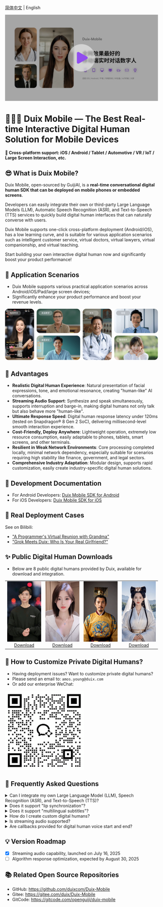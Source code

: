 [简体中文](/README.md) | English

<a href="https://www.bilibili.com/video/BV1t2g7z3ERK/" target="_blank">
  <img src="./res/main_video_thumbnail.jpg" alt="Duix Mobile thumbnail">
</a>

# 🚀🚀🚀 Duix Mobile — The Best Real-time Interactive Digital Human Solution for Mobile Devices

**📱 Cross-platform support: iOS / Android / Tablet / Automotive / VR / IoT / Large Screen Interaction, etc.**

## 😎 What is Duix Mobile?

Duix Mobile, open-sourced by GuijiAI, is a **real-time conversational digital human SDK that can be deployed on mobile phones or embedded screens**.

Developers can easily integrate their own or third-party Large Language Models (LLM), Automatic Speech Recognition (ASR), and Text-to-Speech (TTS) services to quickly build digital human interfaces that can naturally converse with users.

Duix Mobile supports one-click cross-platform deployment (Android/iOS), has a low learning curve, and is suitable for various application scenarios such as intelligent customer service, virtual doctors, virtual lawyers, virtual companionship, and virtual teaching.

Start building your own interactive digital human now and significantly boost your product performance!

## 🤩 Application Scenarios

- Duix Mobile supports various practical application scenarios across Android/iOS/Pad/large screen devices;
- Significantly enhance your product performance and boost your revenue levels.

![](./res/example.png)

## 🥳 Advantages

- **Realistic Digital Human Experience**: Natural presentation of facial expressions, tone, and emotional resonance, creating "human-like" AI conversations.
- **Streaming Audio Support**: Synthesize and speak simultaneously, supports interruption and barge-in, making digital humans not only talk but also behave more "human-like".
- **Ultimate Response Speed**: Digital human response latency under 120ms (tested on Snapdragon® 8 Gen 2 SoC), delivering millisecond-level smooth interaction experience.
- **Cost-Friendly, Deploy Anywhere**: Lightweight operation, extremely low resource consumption, easily adaptable to phones, tablets, smart screens, and other terminals.
- **Resilient in Weak Network Environments**: Core processing completed locally, minimal network dependency, especially suitable for scenarios requiring high stability like finance, government, and legal sectors.
- **Comprehensive Industry Adaptation**: Modular design, supports rapid customization, easily create industry-specific digital human solutions.

## 📑 Development Documentation

- For Android Developers: [Duix Mobile SDK for Android](./duix-android/dh_aigc_android/README_en.md)
- For iOS Developers: [Duix Mobile SDK for iOS](./duix-ios/GJLocalDigitalDemo/README_en.md)

## 💚 Real Deployment Cases

See on Bilibili:
- ["A Programmer's Virtual Reunion with Grandma"](https://www.bilibili.com/video/BV1QSgczPESS)
- ["Grok Meets Duix: Who Is Your Real Girlfriend?"](https://www.bilibili.com/video/BV1Dbg3zbExC/)

## ✨ Public Digital Human Downloads

- Below are 8 public digital humans provided by Duix, available for download and integration.

<table>
    <tr>
      <td align="center">
        <img src="./res/avatar/7.jpg" alt="Model 7" width="100%"><br>
        <a href="https://github.com/duixcom/Duix.mobile/releases/download/v2.0.0/713557460262982_2457fffb22e79c764c9b47d66f50c507.zip">Download</a>
      </td>
      <td align="center">
        <img src="./res/avatar/8.png" alt="Model 8" width="100%"><br>
        <a href="https://github.com/duixcom/Duix.mobile/releases/download/v2.0.0/713276132638789_505586d97c3e935299f57c6262d9ece7_optim_m80.zip">Download</a>
      </td>
      <td align="center">
        <img src="./res/avatar/5.jpg" alt="Model 5" width="100%"><br>
        <a href="https://github.com/duixcom/Duix.mobile/releases/download/v2.0.0/712880634105925_68b3f5a2208cc7438194d9d35fb0d5eb_optim_m80.zip">Download</a>
      </td>
      <td align="center">
        <img src="./res/avatar/6.png" alt="Model 6" width="100%"><br>
        <a href="https://github.com/duixcom/Duix.mobile/releases/download/v2.0.0/713276017438789_23737a8bb6c21137dbdba34ca75b9365_optim_m80.zip">Download</a>
      </td>
    </tr>
    </table>

## 🤗 How to Customize Private Digital Humans?

- Having deployment issues? Want to customize private digital humans?
- Please send an email to: `amos.young@duix.com`
- Or add our enterprise WeChat:

<img src="./res/contact.png" alt="Enterprise WeChat" width="260">

## 🙌 Frequently Asked Questions

<details>
<summary>Can I integrate my own Large Language Model (LLM), Speech Recognition (ASR), and Text-to-Speech (TTS)?</summary>

Yes, you can integrate Duix-Mobile's digital humans with your own LLM, ASR, and TTS.

</details>

<details>
<summary>Does it support "lip synchronization"?</summary>

Yes, it does.

</details>

<details>
<summary>Does it support "multilingual subtitles"?</summary>

Yes, it does.

</details>

<details>
<summary>How do I create custom digital humans?</summary>

We provide 8 public digital humans. For additional customization, please contact the enterprise WeChat above.

Usually, recording a 15-second to 2-minute video is sufficient to complete the customization process, making it simple and convenient.

</details>

<details>
<summary>Is streaming audio supported?</summary>

Yes, streaming audio was released in the July 17, 2025 version update.

</details>

<details>
<summary>Are callbacks provided for digital human voice start and end?</summary>

Yes, we provide documentation for voice start and end callbacks.

</details>

## 💡 Version Roadmap

- [x] Streaming audio capability, launched on July 16, 2025
- [ ] Algorithm response optimization, expected by August 30, 2025

## 📚 Related Open Source Repositories

- GitHub: https://github.com/duixcom/Duix-Mobile
- Gitee: https://gitee.com/duix/Duix-Mobile
- GitCode: https://gitcode.com/openguiji/duix-mobile
